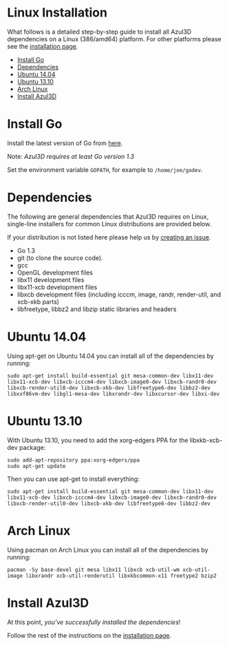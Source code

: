 # Linux Installation

What follows is a detailed step-by-step guide to install all Azul3D dependencies on a Linux (386/amd64) platform. For other platforms please see the [installation page](/doc/install).

* [Install Go](#install-go)
* [Dependencies](#dependencies)
* [Ubuntu 14.04](#ubuntu-1404)
* [Ubuntu 13.10](#ubuntu-1310)
* [Arch Linux](#arch-linux)
* [Install Azul3D](#install-azul3d)

# Install Go

Install the latest version of Go from [here](http://golang.org/doc/install).

Note: *Azul3D requires at least Go version 1.3*

Set the environment variable `GOPATH`, for example to `/home/joe/godev`.

# Dependencies

The following are general dependencies that Azul3D requires on Linux, single-line installers for common Linux distributions are provided below.

If your distribution is not listed here please help us by [creating an issue](http://github.com/azul3d/issues/issues).

* Go 1.3
* git (to clone the source code).
* gcc
* OpenGL development files
* libx11 development files
* libx11-xcb development files
* libxcb development files (including icccm, image, randr, render-util, and xcb-xkb parts)
* libfreetype, libbz2 and libzip static libraries and headers

# Ubuntu 14.04

Using apt-get on Ubuntu 14.04 you can install all of the dependencies by running:

```
sudo apt-get install build-essential git mesa-common-dev libx11-dev libx11-xcb-dev libxcb-icccm4-dev libxcb-image0-dev libxcb-randr0-dev libxcb-render-util0-dev libxcb-xkb-dev libfreetype6-dev libbz2-dev libxxf86vm-dev libgl1-mesa-dev libxrandr-dev libxcursor-dev libxi-dev
```

# Ubuntu 13.10

With Ubuntu 13.10, you need to add the xorg-edgers PPA for the libxkb-xcb-dev package:

```
sudo add-apt-repository ppa:xorg-edgers/ppa
sudo apt-get update
```

Then you can use apt-get to install everything:

```
sudo apt-get install build-essential git mesa-common-dev libx11-dev libx11-xcb-dev libxcb-icccm4-dev libxcb-image0-dev libxcb-randr0-dev libxcb-render-util0-dev libxcb-xkb-dev libfreetype6-dev libbz2-dev
```

# Arch Linux

Using pacman on Arch Linux you can install all of the dependencies by running:

```
pacman -Sy base-devel git mesa libx11 libxcb xcb-util-wm xcb-util-image libxrandr xcb-util-renderutil libxkbcommon-x11 freetype2 bzip2
```

# Install Azul3D

At this point, *you've successfully installed the dependencies*!

Follow the rest of the instructions on the [installation page](/doc/install).
